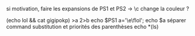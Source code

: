 si motivation, faire les expansions de PS1 et PS2
-> \c change la couleur ?

(echo lol && cat gigipokp) >a 2>b
echo $PS1
a='\e\flol'; echo $a
séparer command substitution et priorités des parenthèses
echo *(ls)
